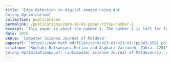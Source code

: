 ```yaml
---
title: "Edge detection in digital images using Ant
Colony Optimization"
collection: publications
permalink: /publications/2009-10-01-paper-title-number-1
excerpt: 'This paper is about the number 1. The number 2 is left for future work.'
date: 2015
venue: 'Computer Science Journal of Moldova'
paperurl: 'https://www.math.md/files/csjm/v23-n3/v23-n3-(pp343-359).pdf'
citation: 'Kuchaki Rafsanjani,Marjan and Asghari Varzaneh, Zahra. (2015). &quot; Edge detection in digital images using Ant
Colony Optimization&quot; <i>Computer Science Journal of Moldova</i>. 1(1).'
---
```

